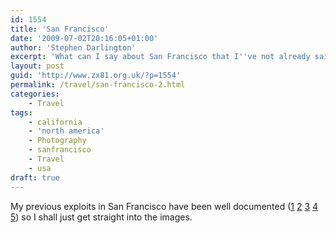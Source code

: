```yaml
---
id: 1554
title: 'San Francisco'
date: '2009-07-02T20:16:05+01:00'
author: 'Stephen Darlington'
excerpt: 'What can I say about San Francisco that I''ve not already said?'
layout: post
guid: 'http://www.zx81.org.uk/?p=1554'
permalink: /travel/san-francisco-2.html
categories:
    - Travel
tags:
    - california
    - 'north america'
    - Photography
    - sanfrancisco
    - Travel
    - usa
draft: true
---
```


My previous exploits in San Francisco have been well documented ([1](http://www.zx81.org.uk/travel/san-francisco.html) [2](http://www.zx81.org.uk/travel/alcatraz.html) [3](http://www.zx81.org.uk/travel/berkeley-point-lobos-and-carmel.html) [4](http://www.zx81.org.uk/travel/california-2006.html) [5](http://www.zx81.org.uk/travel/muir-woods.html)) so I shall just get straight into the images.

<div class="flickr-gallery tag" id="gallery-c102dd81"><div class="fg-clear"></div> </div><div class="fg-clear"></div> <script type="text/javascript">
											jQuery(document).ready(function(){
							jQuery("#gallery-c102dd81 .flickr-thumb img").flightbox({size_callback: get_sizes});
						});
										
										//-->
				</script>This time I have no particular theme to link the pictures together. I quite like the Golden Gate Bridge peeking through the fog and the yachts. I got a better day to visit [Coit Tower](http://sanfrancisco.lovetoknow.com/wiki/Coit_Tower) and the [Transamerica Pyramid](http://www.transamerica.com/company_profile/about_the_pyramid/).